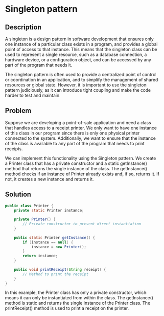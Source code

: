 # Singleton pattern
## Description
A singleton is a design pattern in software development that ensures only one instance of a particular class exists in a program, and provides a global point of access to that instance. This means that the singleton class can be used to represent a single resource, such as a database connection, a hardware device, or a configuration object, and can be accessed by any part of the program that needs it.

The singleton pattern is often used to provide a centralized point of control or coordination in an application, and to simplify the management of shared resources or global state. However, it is important to use the singleton pattern judiciously, as it can introduce tight coupling and make the code harder to test and maintain.

## Problem
Suppose we are developing a point-of-sale application and need a class that handles access to a receipt printer. We only want to have one instance of this class in our program since there is only one physical printer connected to the system. Additionally, we want to ensure that the instance of the class is available to any part of the program that needs to print receipts.

We can implement this functionality using the Singleton pattern. We create a Printer class that has a private constructor and a static getInstance() method that returns the single instance of the class. The getInstance() method checks if an instance of Printer already exists and, if so, returns it. If not, it creates a new instance and returns it.

## Solution
```java
public class Printer {
    private static Printer instance;
    
    private Printer() {
        // Private constructor to prevent direct instantiation
    }
    
    public static Printer getInstance() {
        if (instance == null) {
            instance = new Printer();
        }
        return instance;
    }
    
    public void printReceipt(String receipt) {
        // Method to print the receipt
    }
}

```
In this example, the Printer class has only a private constructor, which means it can only be instantiated from within the class. The getInstance() method is static and returns the single instance of the Printer class. The printReceipt() method is used to print a receipt on the printer.